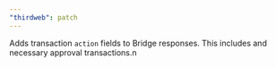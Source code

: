 ```yaml
---
"thirdweb": patch
---
```


Adds transaction `action` fields to Bridge responses. This includes and necessary approval transactions.n
